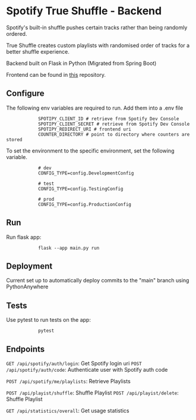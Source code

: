 # Spotify True Shuffle - Backend

Spotify's built-in shuffle pushes certain tracks rather than being randomly ordered.

True Shuffle creates custom playlists with randomised order of tracks for a better shuffle experience.

Backend built on Flask in Python (Migrated from Spring Boot)

Frontend can be found in [this](https://github.com/This-Is-Ko/spotify-true-shuffle-react) repository.

## Configure

The following env variables are required to run. Add them into a .env file

                SPOTIPY_CLIENT_ID # retrieve from Spotify Dev Console
                SPOTIPY_CLIENT_SECRET # retrieve from Spotify Dev Console
                SPOTIPY_REDIRECT_URI # frontend uri
                COUNTER_DIRECTORY # point to directory where counters are stored

To set the environment to the specific environment, set the following variable.

                # dev
                CONFIG_TYPE=config.DevelopmentConfig

                # test
                CONFIG_TYPE=config.TestingConfig

                # prod
                CONFIG_TYPE=config.ProductionConfig

## Run

Run flask app:

                flask --app main.py run

## Deployment

Current set up to automatically deploy commits to the "main" branch using PythonAnywhere

## Tests

Use pytest to run tests on the app:

                pytest

## Endpoints

`GET /api/spotify/auth/login`: Get Spotify login uri
`POST /api/spotify/auth/code`: Authenticate user with Spotify auth code


`POST /api/spotify/me/playlists`: Retrieve Playlists


`POST /api/playist/shuffle`: Shuffle Playlist
`POST /api/playist/delete`: Shuffle Playlist


`GET /api/statistics/overall`: Get usage statistics
